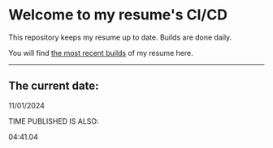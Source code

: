 # Welcome to my resume's CI/CD
This repository keeps my resume up to date. Builds are done daily.
  
You will find [the most recent builds](output/) of my resume here.
* * *
 
## The current date:  
 11/01/2024 
   
  
  
 TIME PUBLISHED IS ALSO: 
  
 04:41.04 
  
  
